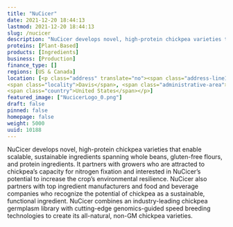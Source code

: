 ```yaml
---
title: "NuCicer"
date: 2021-12-20 18:44:13
lastmod: 2021-12-20 18:44:13
slug: /nucicer
description: "NuCicer develops novel, high-protein chickpea varieties that enable scalable, sustainable ingredients spanning whole beans, gluten-free flours, and protein ingredients. It partners with growers who are attracted to chickpea’s capacity for nitrogen fixation and interested in NuCicer’s potential to increase the crop’s environmental resilience. NuCicer also partners with top ingredient manufacturers and food and beverage companies who recognize the potential of chickpea as a sustainable, functional ingredient."
proteins: [Plant-Based]
products: [Ingredients]
business: [Production]
finance_type: []
regions: [US & Canada]
location: [<p class="address" translate="no"><span class="address-line1">3rd Street 615</span><br>
<span class="locality">Davis</span>, <span class="administrative-area">California</span> <span class="postal-code">95616</span><br>
<span class="country">United States</span></p>]
featured_image: ["NucicerLogo_0.png"]
draft: false
pinned: false
homepage: false
weight: 5000
uuid: 10188
---
```

<p>NuCicer develops novel, high-protein chickpea varieties that enable scalable, sustainable ingredients spanning whole beans, gluten-free flours, and protein ingredients. It partners with growers who are attracted to chickpea’s capacity for nitrogen fixation and interested in NuCicer’s potential to increase the crop’s environmental resilience. NuCicer also partners with top ingredient manufacturers and food and beverage companies who recognize the potential of chickpea as a sustainable, functional ingredient. NuCicer combines an industry-leading chickpea germplasm library with cutting-edge genomics-guided speed breeding technologies to create its all-natural, non-GM chickpea varieties.</p>
